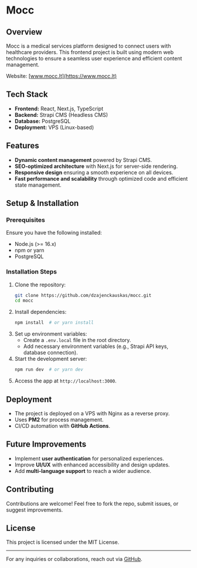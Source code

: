 # Mocc

## Overview
Mocc is a medical services platform designed to connect users with healthcare providers. This frontend project is built using modern web technologies to ensure a seamless user experience and efficient content management.

Website: [www.mocc.lt](https://www.mocc.lt)

## Tech Stack
- **Frontend:** React, Next.js, TypeScript
- **Backend:** Strapi CMS (Headless CMS)
- **Database:** PostgreSQL
- **Deployment:** VPS (Linux-based)

## Features
- **Dynamic content management** powered by Strapi CMS.
- **SEO-optimized architecture** with Next.js for server-side rendering.
- **Responsive design** ensuring a smooth experience on all devices.
- **Fast performance and scalability** through optimized code and efficient state management.

## Setup & Installation
### Prerequisites
Ensure you have the following installed:
- Node.js (>= 16.x)
- npm or yarn
- PostgreSQL

### Installation Steps
1. Clone the repository:
   ```sh
   git clone https://github.com/dzajenckauskas/mocc.git
   cd mocc
   ```
2. Install dependencies:
   ```sh
   npm install  # or yarn install
   ```
3. Set up environment variables:
   - Create a `.env.local` file in the root directory.
   - Add necessary environment variables (e.g., Strapi API keys, database connection).
4. Start the development server:
   ```sh
   npm run dev  # or yarn dev
   ```
5. Access the app at `http://localhost:3000`.

## Deployment
- The project is deployed on a VPS with Nginx as a reverse proxy.
- Uses **PM2** for process management.
- CI/CD automation with **GitHub Actions**.

## Future Improvements
- Implement **user authentication** for personalized experiences.
- Improve **UI/UX** with enhanced accessibility and design updates.
- Add **multi-language support** to reach a wider audience.

## Contributing
Contributions are welcome! Feel free to fork the repo, submit issues, or suggest improvements.

## License
This project is licensed under the MIT License.

---
For any inquiries or collaborations, reach out via [GitHub](https://github.com/dzajenckauskas/).

